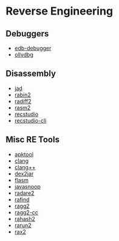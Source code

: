 # Reverse Engineering

Debuggers
---------------

* [edb-debugger](../tools/_template.md)
* [ollydbg](../tools/_template.md)

Disassembly
---------------

* [jad](../tools/_template.md)
* [rabin2](../tools/_template.md)
* [radiff2](../tools/_template.md)
* [rasm2](../tools/_template.md)
* [recstudio](../tools/_template.md)
* [recstudio-cli](../tools/_template.md)

Misc RE Tools
---------------

* [apktool](../tools/_template.md)
* [clang](../tools/_template.md)
* [clang++](../tools/_template.md)
* [dex2jar](../tools/_template.md)
* [flasm](../tools/_template.md)
* [javasnoop](../tools/_template.md)
* [radare2](../tools/_template.md)
* [rafind](../tools/_template.md)
* [ragg2](../tools/_template.md)
* [ragg2-cc](../tools/_template.md)
* [rahash2](../tools/_template.md)
* [rarun2](../tools/_template.md)
* [rax2](../tools/_template.md)



